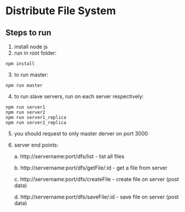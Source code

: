 # Distribute File System
## Steps to run
1. install node js
2. run in root folder:
```
npm install
```
3. to run master:
```
npm run master
```
4. to run slave servers, run on each server respectively:
```
npm run server1
npm run server2
npm run server1_replica
npm run server2_replica
```
5. you should request to only master derver on port 3000 
6. server end points:

    a. http://servername:port/dfs/list - list all files

    b. http://servername:port/dfs/getFile/:id - get a file from server

    c. http://servername:port/dfs/createFile - create file on server (post data)

    d. http://servername:port/dfs/saveFile/:id - 
    save file on server (post data)
    